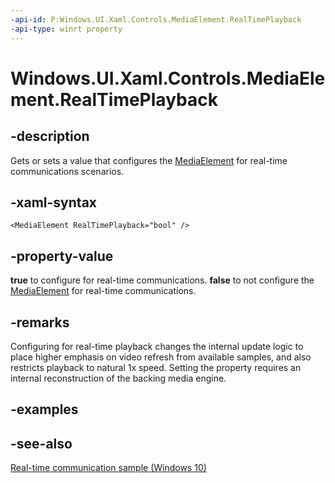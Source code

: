 ```yaml
---
-api-id: P:Windows.UI.Xaml.Controls.MediaElement.RealTimePlayback
-api-type: winrt property
---
```


<!-- Property syntax
public bool RealTimePlayback { get;  set; }
-->

# Windows.UI.Xaml.Controls.MediaElement.RealTimePlayback

## -description
Gets or sets a value that configures the [MediaElement](mediaelement.md) for real-time communications scenarios.

## -xaml-syntax
```xaml
<MediaElement RealTimePlayback="bool" />
```


## -property-value
**true** to configure for real-time communications. **false** to not configure the [MediaElement](mediaelement.md) for real-time communications.

## -remarks
Configuring for real-time playback changes the internal update logic to place higher emphasis on video refresh from available samples, and also restricts playback to natural 1x speed. Setting the property requires an internal reconstruction of the backing media engine. 
<!--which might justify recommendation to set sparsely.-->

## -examples

## -see-also
[Real-time communication sample (Windows 10)](https://github.com/Microsoft/Windows-universal-samples/tree/master/Samples/SimpleCommunication)
